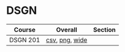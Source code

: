 # DSGN

| Course | Overall | Section |
| ------ | ------- | ------- |
| DSGN 201 | [csv](https://github.com/UCSD-Historical-Enrollment-Data/2022FallGrad/blob/main/overall/DSGN%20201.csv), [png](https://raw.githubusercontent.com/UCSD-Historical-Enrollment-Data/2022FallGrad/main/plot_overall/DSGN%20201.png), [wide](https://raw.githubusercontent.com/UCSD-Historical-Enrollment-Data/2022FallGrad/main/plot_overall_wide/DSGN%20201.png) |  |
